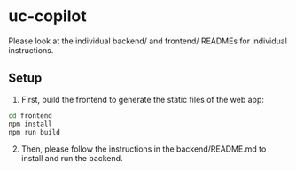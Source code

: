 # uc-copilot

Please look at the individual backend/ and frontend/ READMEs for individual instructions.

## Setup

1. First, build the frontend to generate the static files of the web app:
```bash
cd frontend
npm install
npm run build
```

2. Then, please follow the instructions in the backend/README.md to install and run the backend.
